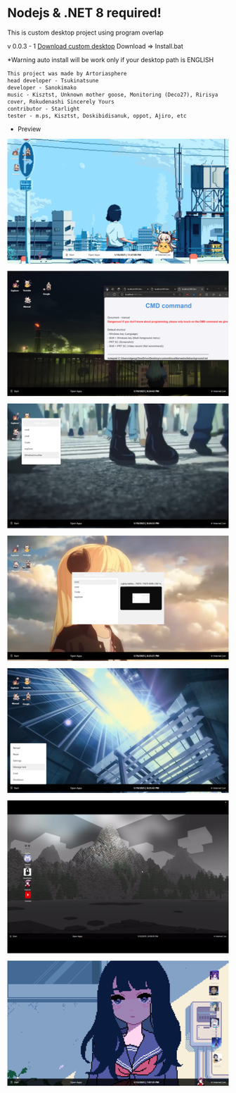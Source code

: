 # Nodejs & .NET 8 required!
This is custom desktop project using program overlap

v 0.0.3 - 1
[Download custom desktop](https://drive.google.com/file/d/1a-pf1qHMB6ngFxjQqfsOZMg8EGibv1c5/view?usp=sharing)
Download => Install.bat

*Warning auto install will be work only if your desktop path is ENGLISH

```
This project was made by Artoriasphere
head developer - Tsukinatsune
developer - Sanokimako
music - Kisztst, Unknown mother goose, Monitoring (Deco27), Ririsya cover, Rokudenashi Sincerely Yours
contributor - Starlight
tester - m.ps, Kisztst, Doskibidisanuk, oppot, Ajiro, etc
```

- Preview

![7](https://github.com/ArtoriasphereOrg/custom-desk-demo/blob/main/desktop_screenshot_2025-01-19_23-47-09.png?raw=true)

![1](https://raw.githubusercontent.com/ArtoriasphereOrg/custom-desk-demo/refs/heads/main/desktop_screenshot_2025-01-19_20-24-43.png)

![2](https://github.com/ArtoriasphereOrg/custom-desk-demo/blob/main/desktop_screenshot_2025-01-19_20-24-53.png?raw=true)

![3](https://raw.githubusercontent.com/ArtoriasphereOrg/custom-desk-demo/refs/heads/main/desktop_screenshot_2025-01-19_20-25-21.png)

![4](https://raw.githubusercontent.com/ArtoriasphereOrg/custom-desk-demo/refs/heads/main/desktop_screenshot_2025-01-19_20-25-43.png)

![5](https://raw.githubusercontent.com/ArtoriasphereOrg/custom-desk-demo/refs/heads/main/IMG_0150.png)

![6](https://raw.githubusercontent.com/ArtoriasphereOrg/custom-desk-demo/refs/heads/main/desktop_screenshot_2025-01-13_19-07-35.png)
